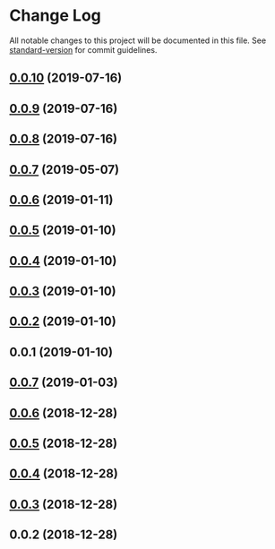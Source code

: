 # Change Log

All notable changes to this project will be documented in this file. See [standard-version](https://github.com/conventional-changelog/standard-version) for commit guidelines.

<a name="0.0.10"></a>
## [0.0.10](https://github.com/fabric-map-vue/fabric-map-vue/compare/v0.0.9...v0.0.10) (2019-07-16)



<a name="0.0.9"></a>
## [0.0.9](https://github.com/fabric-map-vue/fabric-map-vue/compare/v0.0.8...v0.0.9) (2019-07-16)



<a name="0.0.8"></a>
## [0.0.8](https://github.com/fabric-map-vue/fabric-map-vue/compare/v0.0.7...v0.0.8) (2019-07-16)



<a name="0.0.7"></a>
## [0.0.7](https://github.com/fabric-map-vue/fabric-map-vue/compare/v0.0.6...v0.0.7) (2019-05-07)



<a name="0.0.6"></a>
## [0.0.6](https://github.com/fabric-map-vue/fabric-map-vue/compare/v0.0.5...v0.0.6) (2019-01-11)



<a name="0.0.5"></a>
## [0.0.5](https://github.com/fabric-map-vue/fabric-map-vue/compare/v0.0.4...v0.0.5) (2019-01-10)



<a name="0.0.4"></a>
## [0.0.4](https://github.com/fabric-map-vue/fabric-map-vue/compare/v0.0.3...v0.0.4) (2019-01-10)



<a name="0.0.3"></a>
## [0.0.3](https://github.com/fabric-map-vue/fabric-map-vue/compare/v0.0.2...v0.0.3) (2019-01-10)



<a name="0.0.2"></a>
## [0.0.2](https://github.com/fabric-map-vue/fabric-map-vue/compare/v0.0.1...v0.0.2) (2019-01-10)



<a name="0.0.1"></a>
## 0.0.1 (2019-01-10)



<a name="0.0.7"></a>
## [0.0.7](https://github.com/fabric-coordinator-vue/fabric-coordinator-vue/compare/v0.0.6...v0.0.7) (2019-01-03)



<a name="0.0.6"></a>
## [0.0.6](https://github.com/fabric-coordinator-vue/fabric-coordinator-vue/compare/v0.0.5...v0.0.6) (2018-12-28)



<a name="0.0.5"></a>
## [0.0.5](https://github.com/fabric-coordinator-vue/fabric-coordinator-vue/compare/v0.0.4...v0.0.5) (2018-12-28)



<a name="0.0.4"></a>
## [0.0.4](https://github.com/fabric-coordinator-vue/fabric-coordinator-vue/compare/v0.0.3...v0.0.4) (2018-12-28)



<a name="0.0.3"></a>
## [0.0.3](https://github.com/fabric-coordinator-vue/fabric-coordinator-vue/compare/v0.0.2...v0.0.3) (2018-12-28)



<a name="0.0.2"></a>
## 0.0.2 (2018-12-28)
